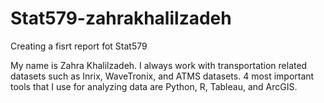 # Stat579-zahrakhalilzadeh
Creating a fisrt report fot Stat579

My name is Zahra Khalilzadeh. 
I always work with transportation related datasets such as Inrix, WaveTronix, and ATMS datasets. 
4 most important tools that I use for analyzing data are Python, R, Tableau, and ArcGIS.

